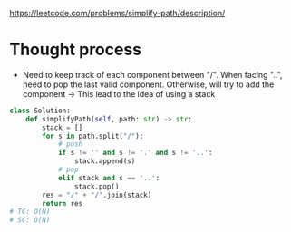 https://leetcode.com/problems/simplify-path/description/


# Thought process
- Need to keep track of each component between "/". When facing "..", need to pop the last valid component. Otherwise, will try to add the component
-> This lead to the idea of using a stack


```python
class Solution:
    def simplifyPath(self, path: str) -> str:
        stack = []
        for s in path.split("/"):
            # push
            if s != '' and s != '.' and s != '..':
                stack.append(s)
            # pop
            elif stack and s == '..':
                stack.pop()        
        res = "/" + "/".join(stack)
        return res
# TC: O(N)
# SC: O(N)
```